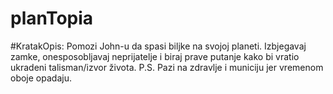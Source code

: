 # planTopia

#KratakOpis:
Pomozi John-u da spasi biljke na svojoj planeti. Izbjegavaj zamke, onesposobljavaj neprijatelje i biraj prave putanje kako bi vratio ukradeni talisman/izvor života. P.S. Pazi na zdravlje i municiju jer vremenom oboje opadaju.

